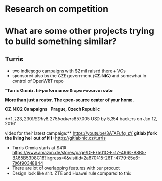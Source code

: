 # Research on competition 

# What are some other projects trying to build something similar?

## Turris

- two indiegogo campaigns with $2 mil raised there + VCs
- sponsored also by the CZE government (**CZ.NIC)** and somewhat in control of OpenWRT repo

“**Turris Omnia: hi-performance & open-source router**

**More than just a router. The open-source center of your home.**

**CZ.NIC2 Campaigns | Prague, Czech Republic**

**$1,223,230 USD by 8,275 backers$857,005 USD by 5,354 backers on Jan 12, 2016”

video for their latest campaign:** https://youtu.be/3ATAFufg_pY
****************gitlab (fork the living hell out of it!):**************** https://gitlab.nic.cz/turris

- Turris Omnia starts at $410 https://www.amazon.de/stores/page/DFEE501C-F517-4960-B8B5-BA65B53D8C18?ingress=0&visitId=2a870415-2611-4779-85e6-796f90348844
- There are lot of overlapping features with our product
- Design look like shit. ZTE and Huawei rule compared to this
